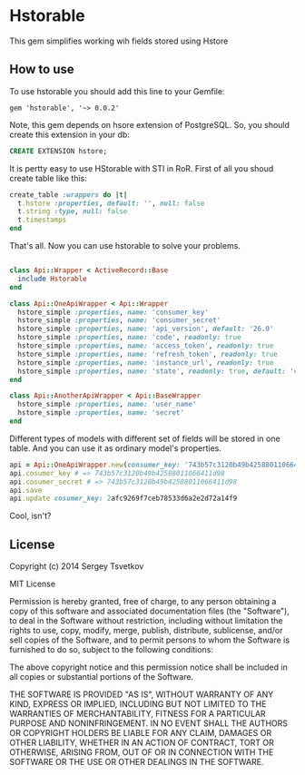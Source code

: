# Hstorable

This gem simplifies working wih fields stored using Hstore

## How to use

To use hstorable you should add this line to your Gemfile:

```
gem 'hstorable', '~> 0.0.2'
```

Note, this gem depends on hsore extension of PostgreSQL. So, you should create this extension in your db:

```SQL
CREATE EXTENSION hstore;
```

It is pertty easy to use HStorable with STI in RoR. First of all you shoud create table like this:

```ruby
create_table :wrappers do |t|
  t.hstore :properties, default: '', null: false
  t.string :type, null: false
  t.timestamps
end
```

That's all. Now you can use hstorable to solve your problems.

```ruby

class Api::Wrapper < ActiveRecord::Base
  include Hstorable
end

class Api::OneApiWrapper < Api::Wrapper
  hstore_simple :properties, name: 'consumer_key'
  hstore_simple :properties, name: 'consumer_secret'
  hstore_simple :properties, name: 'api_version', default: '26.0'
  hstore_simple :properties, name: 'code', readonly: true
  hstore_simple :properties, name: 'access_token', readonly: true
  hstore_simple :properties, name: 'refresh_token', readonly: true
  hstore_simple :properties, name: 'instance_url', readonly: true
  hstore_simple :properties, name: 'state', readonly: true, default: 'created'
end

class Api::AnotherApiWrapper < Api::BaseWrapper
  hstore_simple :properties, name: 'user_name'
  hstore_simple :properties, name: 'secret'
end
```

Different types of models with different set of fields will be stored in one table. And you can use it as ordinary model's properties.

```ruby
api = Api::OneApiWrapper.new(consumer_key: '743b57c3120b49b42588011066411d98', cosumer_secret: '743b57c3120b49b42588011066411d98')
api.cosumer_key # => 743b57c3120b49b42588011066411d98
api.cosumer_secret # => 743b57c3120b49b42588011066411d98
api.save
api.update cosumer_key: 2afc9269f7ceb78533d6a2e2d72a14f9
```

Cool, isn't?

## License

Copyright (c) 2014 Sergey Tsvetkov

MIT License

Permission is hereby granted, free of charge, to any person obtaining
a copy of this software and associated documentation files (the
"Software"), to deal in the Software without restriction, including
without limitation the rights to use, copy, modify, merge, publish,
distribute, sublicense, and/or sell copies of the Software, and to
permit persons to whom the Software is furnished to do so, subject to
the following conditions:

The above copyright notice and this permission notice shall be
included in all copies or substantial portions of the Software.

THE SOFTWARE IS PROVIDED "AS IS", WITHOUT WARRANTY OF ANY KIND,
EXPRESS OR IMPLIED, INCLUDING BUT NOT LIMITED TO THE WARRANTIES OF
MERCHANTABILITY, FITNESS FOR A PARTICULAR PURPOSE AND
NONINFRINGEMENT. IN NO EVENT SHALL THE AUTHORS OR COPYRIGHT HOLDERS BE
LIABLE FOR ANY CLAIM, DAMAGES OR OTHER LIABILITY, WHETHER IN AN ACTION
OF CONTRACT, TORT OR OTHERWISE, ARISING FROM, OUT OF OR IN CONNECTION
WITH THE SOFTWARE OR THE USE OR OTHER DEALINGS IN THE SOFTWARE.

